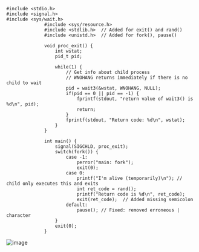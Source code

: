     
    
    #include <stdio.h>
    #include <signal.h>
    #include <sys/wait.h>
                  #include <sys/resource.h>
                  #include <stdlib.h>  // Added for exit() and rand()
                  #include <unistd.h>  // Added for fork(), pause()
                  
                  void proc_exit() {
                      int wstat;
                      pid_t pid;
                  
                      while(1) {
                          // Get info about child process
                          // WNOHANG returns immediately if there is no child to wait
                          pid = wait3(&wstat, WNOHANG, NULL);
                          if(pid == 0 || pid == -1) {
                              fprintf(stdout, "return value of wait3() is %d\n", pid);
                              return;
                          }
                          fprintf(stdout, "Return code: %d\n", wstat);
                      }
                  }
                  
                  int main() {
                      signal(SIGCHLD, proc_exit);
                      switch(fork()) {
                          case -1:
                              perror("main: fork");
                              exit(0);
                          case 0:
                              printf("I'm alive (temporarily)\n"); // child only executes this and exits
                              int ret_code = rand();
                              printf("Return code is %d\n", ret_code);
                              exit(ret_code);  // Added missing semicolon
                          default:
                              pause(); // Fixed: removed erroneous | character
                      }
                      exit(0);
                  }
    
  ![image](https://github.com/user-attachments/assets/5406eb4e-65fa-408b-bc9f-c813c8eea281)
